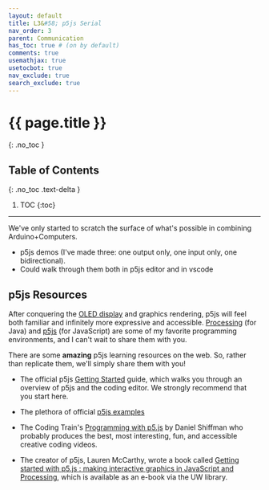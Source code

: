 ```yaml
---
layout: default
title: L3&#58; p5js Serial
nav_order: 3
parent: Communication
has_toc: true # (on by default)
comments: true
usemathjax: true
usetocbot: true
nav_exclude: true
search_exclude: true
---
```

# {{ page.title }}
{: .no_toc }

## Table of Contents
{: .no_toc .text-delta }

1. TOC
{:toc}
---

We've only started to scratch the surface of what's possible in combining Arduino+Computers.

- p5js demos (I've made three: one output only, one input only, one bidirectional).
- Could walk through them both in p5js editor and in vscode

## p5js Resources

After conquering the [OLED display](../advancedio/oled.md) and graphics rendering, p5js will feel both familiar and infinitely more expressive and accessible. [Processing](https://processing.org/) (for Java) and [p5js](https://p5js.org/) (for JavaScript) are some of my favorite programming environments, and I can't wait to share them with you.

There are some **amazing** p5js learning resources on the web. So, rather than replicate them, we'll simply share them with you!

- The official p5js [Getting Started](https://p5js.org/get-started/) guide, which walks you through an overview of p5js and the coding editor. We strongly recommend that you start here.

- The plethora of official [p5js examples](https://p5js.org/examples/)

- The Coding Train's [Programming with p5.js](https://thecodingtrain.com/beginners/p5js/) by Daniel Shiffman who probably produces the best, most interesting, fun, and accessible creative coding videos.

- The creator of p5js, Lauren McCarthy, wrote a book called [Getting started with p5.js : making interactive graphics in JavaScript and Processing](https://alliance-primo.hosted.exlibrisgroup.com/permalink/f/kjtuig/CP71274969160001451), which is available as an e-book via the UW library.

